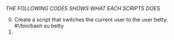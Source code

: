 *THE FOLLOWING CODES SHOWS WHAT EACH SCRIPTS DOES*

0. Create a script that switches the current user to the user betty. #!/bin/bash su betty
1. 